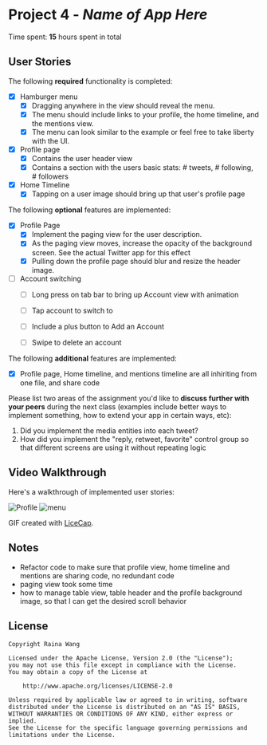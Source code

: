 # Project 4 - *Name of App Here*

Time spent: **15** hours spent in total

## User Stories

The following **required** functionality is completed:

- [x] Hamburger menu
   - [x] Dragging anywhere in the view should reveal the menu.
   - [x] The menu should include links to your profile, the home timeline, and the mentions view.
   - [x] The menu can look similar to the example or feel free to take liberty with the UI.
- [x] Profile page
   - [x] Contains the user header view
   - [x] Contains a section with the users basic stats: # tweets, # following, # followers
- [x] Home Timeline
   - [x] Tapping on a user image should bring up that user's profile page

The following **optional** features are implemented:

- [x] Profile Page
   - [x] Implement the paging view for the user description.
   - [x] As the paging view moves, increase the opacity of the background screen. See the actual Twitter app for this effect
   - [x] Pulling down the profile page should blur and resize the header image.
- [ ] Account switching
   - [ ] Long press on tab bar to bring up Account view with animation
   - [ ] Tap account to switch to
   - [ ] Include a plus button to Add an Account
   - [ ] Swipe to delete an account


The following **additional** features are implemented:

- [x] Profile page, Home timeline, and mentions timeline are all inhiriting from one file, and share code

Please list two areas of the assignment you'd like to **discuss further with your peers** during the next class (examples include better ways to implement something, how to extend your app in certain ways, etc):

  1. Did you implement the media entities into each tweet? 
  2. How did you implement the "reply, retweet, favorite" control group so that different screens are using it without repeating logic


## Video Walkthrough

Here's a walkthrough of implemented user stories:

<img src='(https://user-images.githubusercontent.com/5446130/31323645-9a265e32-ac5f-11e7-8454-12d0d7c1239d.gif' title='Profile' width='' alt='Profile' />

<img src='https://user-images.githubusercontent.com/5446130/31323563-564d13d2-ac5e-11e7-9dba-b46e4f0fda83.gif' title='menu' width='' alt='menu' />

GIF created with [LiceCap](http://www.cockos.com/licecap/).

## Notes

- Refactor code to make sure that profile view, home timeline and mentions are sharing code, no redundant code
- paging view took some time
- how to manage table view, table header and the profile background image, so that I can get the desired scroll behavior

## License

    Copyright Raina Wang

    Licensed under the Apache License, Version 2.0 (the "License");
    you may not use this file except in compliance with the License.
    You may obtain a copy of the License at

        http://www.apache.org/licenses/LICENSE-2.0

    Unless required by applicable law or agreed to in writing, software
    distributed under the License is distributed on an "AS IS" BASIS,
    WITHOUT WARRANTIES OR CONDITIONS OF ANY KIND, either express or implied.
    See the License for the specific language governing permissions and
    limitations under the License.

